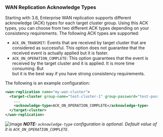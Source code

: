 
### WAN Replication Acknowledge Types

Starting with 3.6, Enterprise WAN replication supports different acknowledge (ACK) types for each target cluster group.
Using this ACK types, you can choose from two different ACK types depending on your consistency requirements. The following ACK types are supported:
 
- `ACK_ON_TRANSMIT`: Events that are received by target cluster that are considered as successful. This option does not guarantee that the received event is actually applied but it is faster.
- `ACK_ON_OPERATION_COMPLETE`: This option guarantees that the event is received by the target cluster and it is applied. It is more time consuming. But  
but it is the best way if you have strong consistency requirements.

The following is an example configuration:

```xml
<wan-replication name="my-wan-cluster">
  <target-cluster group-name="test-cluster-1" group-password="test-pass">
    ...
    <acknowledge-type>ACK_ON_OPERATION_COMPLETE</acknowledge-type>
  </target-cluster>
</wan-replication>
```

![image](images/NoteSmall.jpg) ***NOTE:*** *`acknowledge-type` configuration is optional. Default value of it is `ACK_ON_OPERATION_COMPLETE`*.



